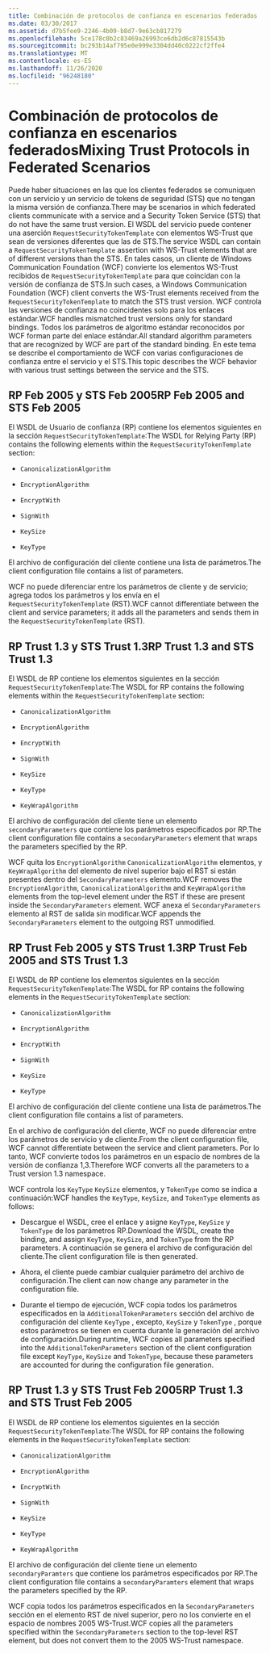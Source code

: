 ```yaml
---
title: Combinación de protocolos de confianza en escenarios federados
ms.date: 03/30/2017
ms.assetid: d7b5fee9-2246-4b09-b8d7-9e63cb817279
ms.openlocfilehash: 5ce178c0b2c83469a26993ce6db2d6c87815543b
ms.sourcegitcommit: bc293b14af795e0e999e3304dd40c0222cf2ffe4
ms.translationtype: MT
ms.contentlocale: es-ES
ms.lasthandoff: 11/26/2020
ms.locfileid: "96248180"
---
```

# <a name="mixing-trust-protocols-in-federated-scenarios"></a><span data-ttu-id="fa33c-102">Combinación de protocolos de confianza en escenarios federados</span><span class="sxs-lookup"><span data-stu-id="fa33c-102">Mixing Trust Protocols in Federated Scenarios</span></span>

<span data-ttu-id="fa33c-103">Puede haber situaciones en las que los clientes federados se comuniquen con un servicio y un servicio de tokens de seguridad (STS) que no tengan la misma versión de confianza.</span><span class="sxs-lookup"><span data-stu-id="fa33c-103">There may be scenarios in which federated clients communicate with a service and a Security Token Service (STS) that do not have the same trust version.</span></span> <span data-ttu-id="fa33c-104">El WSDL del servicio puede contener una aserción `RequestSecurityTokenTemplate` con elementos WS-Trust que sean de versiones diferentes que las de STS.</span><span class="sxs-lookup"><span data-stu-id="fa33c-104">The service WSDL can contain a `RequestSecurityTokenTemplate` assertion with WS-Trust elements that are of different versions than the STS.</span></span> <span data-ttu-id="fa33c-105">En tales casos, un cliente de Windows Communication Foundation (WCF) convierte los elementos WS-Trust recibidos de `RequestSecurityTokenTemplate` para que coincidan con la versión de confianza de STS.</span><span class="sxs-lookup"><span data-stu-id="fa33c-105">In such cases, a Windows Communication Foundation (WCF) client converts the WS-Trust elements received from the `RequestSecurityTokenTemplate` to match the STS trust version.</span></span> <span data-ttu-id="fa33c-106">WCF controla las versiones de confianza no coincidentes solo para los enlaces estándar.</span><span class="sxs-lookup"><span data-stu-id="fa33c-106">WCF handles mismatched trust versions only for standard bindings.</span></span> <span data-ttu-id="fa33c-107">Todos los parámetros de algoritmo estándar reconocidos por WCF forman parte del enlace estándar.</span><span class="sxs-lookup"><span data-stu-id="fa33c-107">All standard algorithm parameters that are recognized by WCF are part of the standard binding.</span></span> <span data-ttu-id="fa33c-108">En este tema se describe el comportamiento de WCF con varias configuraciones de confianza entre el servicio y el STS.</span><span class="sxs-lookup"><span data-stu-id="fa33c-108">This topic describes the WCF behavior with various trust settings between the service and the STS.</span></span>  
  
## <a name="rp-feb-2005-and-sts-feb-2005"></a><span data-ttu-id="fa33c-109">RP Feb 2005 y STS Feb 2005</span><span class="sxs-lookup"><span data-stu-id="fa33c-109">RP Feb 2005 and STS Feb 2005</span></span>  

 <span data-ttu-id="fa33c-110">El WSDL de Usuario de confianza (RP) contiene los elementos siguientes en la sección `RequestSecurityTokenTemplate`:</span><span class="sxs-lookup"><span data-stu-id="fa33c-110">The WSDL for Relying Party (RP) contains the following elements within the `RequestSecurityTokenTemplate` section:</span></span>  
  
- `CanonicalizationAlgorithm`  
  
- `EncryptionAlgorithm`  
  
- `EncryptWith`  
  
- `SignWith`  
  
- `KeySize`  
  
- `KeyType`  
  
 <span data-ttu-id="fa33c-111">El archivo de configuración del cliente contiene una lista de parámetros.</span><span class="sxs-lookup"><span data-stu-id="fa33c-111">The client configuration file contains a list of parameters.</span></span>  
  
 <span data-ttu-id="fa33c-112">WCF no puede diferenciar entre los parámetros de cliente y de servicio; agrega todos los parámetros y los envía en el `RequestSecurityTokenTemplate` (RST).</span><span class="sxs-lookup"><span data-stu-id="fa33c-112">WCF cannot differentiate between the client and service parameters; it adds all the parameters and sends them in the `RequestSecurityTokenTemplate` (RST).</span></span>  
  
## <a name="rp-trust-13-and-sts-trust-13"></a><span data-ttu-id="fa33c-113">RP Trust 1.3 y STS Trust 1.3</span><span class="sxs-lookup"><span data-stu-id="fa33c-113">RP Trust 1.3 and STS Trust 1.3</span></span>  

 <span data-ttu-id="fa33c-114">El WSDL de RP contiene los elementos siguientes en la sección `RequestSecurityTokenTemplate`:</span><span class="sxs-lookup"><span data-stu-id="fa33c-114">The WSDL for RP contains the following elements within the `RequestSecurityTokenTemplate` section:</span></span>  
  
- `CanonicalizationAlgorithm`  
  
- `EncryptionAlgorithm`  
  
- `EncryptWith`  
  
- `SignWith`  
  
- `KeySize`  
  
- `KeyType`  
  
- `KeyWrapAlgorithm`  
  
 <span data-ttu-id="fa33c-115">El archivo de configuración del cliente tiene un elemento `secondaryParameters` que contiene los parámetros especificados por RP.</span><span class="sxs-lookup"><span data-stu-id="fa33c-115">The client configuration file contains a `secondaryParameters` element that wraps the parameters specified by the RP.</span></span>  
  
 <span data-ttu-id="fa33c-116">WCF quita los `EncryptionAlgorithm` `CanonicalizationAlgorithm` elementos, y `KeyWrapAlgorithm` del elemento de nivel superior bajo el RST si están presentes dentro del `SecondaryParameters` elemento.</span><span class="sxs-lookup"><span data-stu-id="fa33c-116">WCF removes the `EncryptionAlgorithm`, `CanonicalizationAlgorithm` and `KeyWrapAlgorithm` elements from the top-level element under the RST if these are present inside the `SecondaryParameters` element.</span></span> <span data-ttu-id="fa33c-117">WCF anexa el `SecondaryParameters` elemento al RST de salida sin modificar.</span><span class="sxs-lookup"><span data-stu-id="fa33c-117">WCF appends the `SecondaryParameters` element to the outgoing RST unmodified.</span></span>  
  
## <a name="rp-trust-feb-2005-and-sts-trust-13"></a><span data-ttu-id="fa33c-118">RP Trust Feb 2005 y STS Trust 1.3</span><span class="sxs-lookup"><span data-stu-id="fa33c-118">RP Trust Feb 2005 and STS Trust 1.3</span></span>  

 <span data-ttu-id="fa33c-119">El WSDL de RP contiene los elementos siguientes en la sección `RequestSecurityTokenTemplate`:</span><span class="sxs-lookup"><span data-stu-id="fa33c-119">The WSDL for RP contains the following elements in the `RequestSecurityTokenTemplate` section:</span></span>  
  
- `CanonicalizationAlgorithm`  
  
- `EncryptionAlgorithm`  
  
- `EncryptWith`  
  
- `SignWith`  
  
- `KeySize`  
  
- `KeyType`  
  
 <span data-ttu-id="fa33c-120">El archivo de configuración del cliente contiene una lista de parámetros.</span><span class="sxs-lookup"><span data-stu-id="fa33c-120">The client configuration file contains a list of parameters.</span></span>  
  
 <span data-ttu-id="fa33c-121">En el archivo de configuración del cliente, WCF no puede diferenciar entre los parámetros de servicio y de cliente.</span><span class="sxs-lookup"><span data-stu-id="fa33c-121">From the client configuration file, WCF cannot differentiate between the service and client parameters.</span></span> <span data-ttu-id="fa33c-122">Por lo tanto, WCF convierte todos los parámetros en un espacio de nombres de la versión de confianza 1,3.</span><span class="sxs-lookup"><span data-stu-id="fa33c-122">Therefore WCF converts all the parameters to a Trust version 1.3 namespace.</span></span>  
  
 <span data-ttu-id="fa33c-123">WCF controla los `KeyType` `KeySize` elementos, y `TokenType` como se indica a continuación:</span><span class="sxs-lookup"><span data-stu-id="fa33c-123">WCF handles the `KeyType`, `KeySize`, and `TokenType` elements as follows:</span></span>  
  
- <span data-ttu-id="fa33c-124">Descargue el WSDL, cree el enlace y asigne `KeyType`, `KeySize` y `TokenType` de los parámetros RP.</span><span class="sxs-lookup"><span data-stu-id="fa33c-124">Download the WSDL, create the binding, and assign `KeyType`, `KeySize`, and `TokenType` from the RP parameters.</span></span> <span data-ttu-id="fa33c-125">A continuación se genera el archivo de configuración del cliente.</span><span class="sxs-lookup"><span data-stu-id="fa33c-125">The client configuration file is then generated.</span></span>  
  
- <span data-ttu-id="fa33c-126">Ahora, el cliente puede cambiar cualquier parámetro del archivo de configuración.</span><span class="sxs-lookup"><span data-stu-id="fa33c-126">The client can now change any parameter in the configuration file.</span></span>  
  
- <span data-ttu-id="fa33c-127">Durante el tiempo de ejecución, WCF copia todos los parámetros especificados en la `AdditionalTokenParameters` sección del archivo de configuración del cliente `KeyType` , excepto, `KeySize` y `TokenType` , porque estos parámetros se tienen en cuenta durante la generación del archivo de configuración.</span><span class="sxs-lookup"><span data-stu-id="fa33c-127">During runtime, WCF copies all parameters specified into the `AdditionalTokenParameters` section of the client configuration file except `KeyType`, `KeySize` and `TokenType`, because these parameters are accounted for during the configuration file generation.</span></span>  
  
## <a name="rp-trust-13-and-sts-trust-feb-2005"></a><span data-ttu-id="fa33c-128">RP Trust 1.3 y STS Trust Feb 2005</span><span class="sxs-lookup"><span data-stu-id="fa33c-128">RP Trust 1.3 and STS Trust Feb 2005</span></span>  

 <span data-ttu-id="fa33c-129">El WSDL de RP contiene los elementos siguientes en la sección `RequestSecurityTokenTemplate`:</span><span class="sxs-lookup"><span data-stu-id="fa33c-129">The WSDL for RP contains the following elements in the `RequestSecurityTokenTemplate` section:</span></span>  
  
- `CanonicalizationAlgorithm`  
  
- `EncryptionAlgorithm`  
  
- `EncryptWith`  
  
- `SignWith`  
  
- `KeySize`  
  
- `KeyType`  
  
- `KeyWrapAlgorithm`  
  
 <span data-ttu-id="fa33c-130">El archivo de configuración del cliente tiene un elemento `secondaryParamters` que contiene los parámetros especificados por RP.</span><span class="sxs-lookup"><span data-stu-id="fa33c-130">The client configuration file contains a `secondaryParamters` element that wraps the parameters specified by the RP.</span></span>  
  
 <span data-ttu-id="fa33c-131">WCF copia todos los parámetros especificados en la `SecondaryParameters` sección en el elemento RST de nivel superior, pero no los convierte en el espacio de nombres 2005 WS-Trust.</span><span class="sxs-lookup"><span data-stu-id="fa33c-131">WCF copies all the parameters specified within the `SecondaryParameters` section to the top-level RST element, but does not convert them to the 2005 WS-Trust namespace.</span></span>
